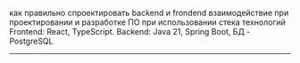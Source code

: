 
как правильно спроектировать backend и frondend взаимодействие при проектировании и разработке ПО при использовании стека технологий Frontend: React, TypeScript.
Backend: Java 21, Spring Boot, БД - PostgreSQL

-----------------------------------


<!--stackedit_data:
eyJoaXN0b3J5IjpbLTE4NTc5MDgzMjBdfQ==
-->